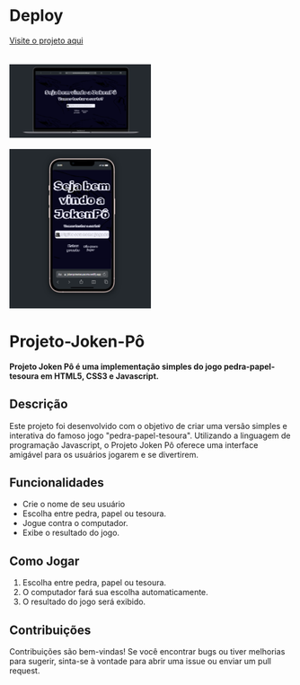 <h1>Deploy</h1>
<a href="https://burguermartinez.netlify.app" target="blank"> Visite o projeto aqui</a>
<br>
<br>
<br>
<div>
  <img src="https://raw.githubusercontent.com/LucMLC/Projeto-Joken-P-/a3ca5cdf8bf36248e7d9e0ba089ff499d4ea1704/assets/Captura%20de%20tela%202024-01-31%20230523.png" width="50%">
  <br>
  <br>
<img src="https://raw.githubusercontent.com/LucMLC/Projeto-Joken-P-/a3ca5cdf8bf36248e7d9e0ba089ff499d4ea1704/assets/Captura%20de%20tela%202024-01-31%20230621.png" width="50%">
</div>

<h1>Projeto-Joken-Pô</h1>
<b>Projeto Joken Pô é uma implementação simples do jogo pedra-papel-tesoura em HTML5, CSS3 e Javascript.</b>


<h2>Descrição</h2>
<p>Este projeto foi desenvolvido com o objetivo de criar uma versão simples e interativa do famoso jogo "pedra-papel-tesoura". Utilizando a linguagem de programação Javascript, o Projeto Joken Pô oferece uma interface amigável para os usuários jogarem e se divertirem.</p>

<h2>Funcionalidades</h2>
<ul>
  <li> Crie o nome de seu usuário</li>
<li>Escolha entre pedra, papel ou tesoura.</li>
<li>Jogue contra o computador.</li>
<li>Exibe o resultado do jogo.</li>
  </ul>

<h2>Como Jogar</h2>
<ol>
<li>Escolha entre pedra, papel ou tesoura.</li>
<li>O computador fará sua escolha automaticamente.</li>
<li>O resultado do jogo será exibido.</li>
  </ol>
  
<h2>Contribuições</h2>

<p>Contribuições são bem-vindas! Se você encontrar bugs ou tiver melhorias para sugerir, sinta-se à vontade para abrir uma issue ou enviar um pull request.</p>

